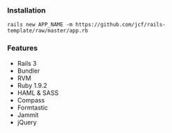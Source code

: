 ### Installation

    rails new APP_NAME -m https://github.com/jcf/rails-template/raw/master/app.rb

### Features

 - Rails 3
 - Bundler
 - RVM
 - Ruby 1.9.2
 - HAML & SASS
 - Compass
 - Formtastic
 - Jammit
 - jQuery

